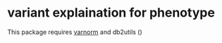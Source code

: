 variant explaination for phenotype
=============

This package requires [varnorm](https://github.com/weiyi-bitw/varnorm) and db2utils ()


